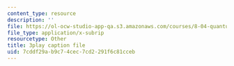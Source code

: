 ```yaml
---
content_type: resource
description: ''
file: https://ol-ocw-studio-app-qa.s3.amazonaws.com/courses/8-04-quantum-physics-i-spring-2013/7cddf29ab9c74cec7cd2291f6c81cceb_jJX_1zT73U0.srt
file_type: application/x-subrip
resourcetype: Other
title: 3play caption file
uid: 7cddf29a-b9c7-4cec-7cd2-291f6c81cceb
---
```

